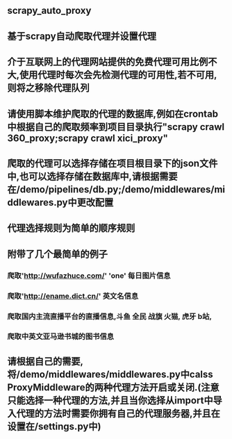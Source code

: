 ## scrapy_auto_proxy

## 基于scrapy自动爬取代理并设置代理

## 介于互联网上的代理网站提供的免费代理可用比例不大,使用代理时每次会先检测代理的可用性,若不可用,则将之移除代理队列

## 请使用脚本维护爬取的代理的数据库,例如在crontab中根据自己的爬取频率到项目目录执行"scrapy crawl 360_proxy;scrapy crawl xici_proxy"

## 爬取的代理可以选择存储在项目根目录下的json文件中,也可以选择存储在数据库中,请根据需要在/demo/pipelines/db.py;/demo/middlewares/middlewares.py中更改配置

## 代理选择规则为简单的顺序规则

## 附带了几个最简单的例子
### 爬取'http://wufazhuce.com/' 'one' 每日图片信息
### 爬取'http://ename.dict.cn/' 英文名信息
### 爬取国内主流直播平台的直播信息,斗鱼 全民 战旗 火猫, 虎牙 b站,
### 爬取中英文亚马逊书城的图书信息

## 请根据自己的需要,将/demo/middlewares/middlewares.py中calss ProxyMiddleware的两种代理方法开启或关闭.(注意只能选择一种代理的方法,并且当你选择从import中导入代理的方法时需要你拥有自己的代理服务器,并且在设置在/settings.py中)
